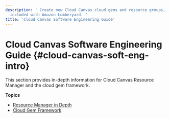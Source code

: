 ```yaml
---
description: ' Create new Cloud Canvas cloud gems and resource groups, or modify the ones
  included with Amazon Lumberyard. '
title: 'Cloud Canvas Software Engineering Guide'
---
```

# Cloud Canvas Software Engineering Guide {#cloud-canvas-soft-eng-intro}

This section provides in\-depth information for Cloud Canvas Resource Manager and the cloud gem framework\.

**Topics**
+ [Resource Manager in Depth](/docs/userguide/gems/cloud-canvas/resource-manager-in-depth.md)
+ [Cloud Gem Framework](/docs/userguide/gems/cloud-canvas/framework-intro.md)
